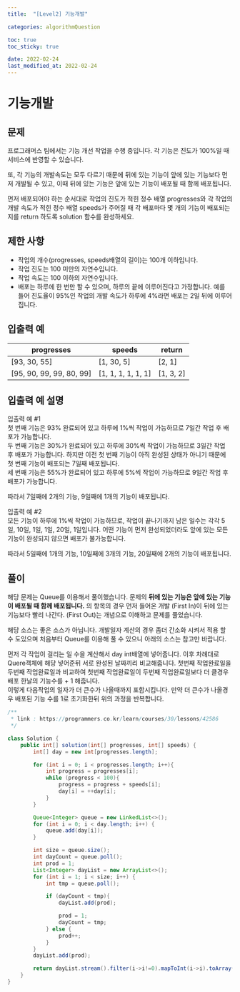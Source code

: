 ```yaml
---
title:  "[Level2] 기능개발"

categories: algorithmQuestion

toc: true
toc_sticky: true

date: 2022-02-24
last_modified_at: 2022-02-24
---
```


# 기능개발

## 문제


프로그래머스 팀에서는 기능 개선 작업을 수행 중입니다. 각 기능은 진도가 100%일 때 서비스에 반영할 수 있습니다.

또, 각 기능의 개발속도는 모두 다르기 때문에 뒤에 있는 기능이 앞에 있는 기능보다 먼저 개발될 수 있고, 이때 뒤에 있는 기능은 앞에 있는 기능이 배포될 때 함께 배포됩니다.

먼저 배포되어야 하는 순서대로 작업의 진도가 적힌 정수 배열 progresses와 각 작업의 개발 속도가 적힌 정수 배열 speeds가 주어질 때 각 배포마다 몇 개의 기능이 배포되는지를 return 하도록 solution 함수를 완성하세요.

## 제한 사항

- 작업의 개수(progresses, speeds배열의 길이)는 100개 이하입니다.
- 작업 진도는 100 미만의 자연수입니다.
- 작업 속도는 100 이하의 자연수입니다.
- 배포는 하루에 한 번만 할 수 있으며, 하루의 끝에 이루어진다고 가정합니다. 예를 들어 진도율이 95%인 작업의 개발 속도가 하루에 4%라면 배포는 2일 뒤에 이루어집니다.

## 입출력 예

|progresses|speeds|return|
|------------|------|------|
|[93, 30, 55]|[1, 30, 5]|[2, 1]|
|[95, 90, 99, 99, 80, 99]|[1, 1, 1, 1, 1, 1]|[1, 3, 2]|

## 입출력 예 설명

입출력 예 #1  
첫 번째 기능은 93% 완료되어 있고 하루에 1%씩 작업이 가능하므로 7일간 작업 후 배포가 가능합니다.  
두 번째 기능은 30%가 완료되어 있고 하루에 30%씩 작업이 가능하므로 3일간 작업 후 배포가 가능합니다. 하지만 이전 첫 번째 기능이 아직 완성된 상태가 아니기 때문에 첫 번째 기능이 배포되는 7일째 배포됩니다.  
세 번째 기능은 55%가 완료되어 있고 하루에 5%씩 작업이 가능하므로 9일간 작업 후 배포가 가능합니다.  
  
따라서 7일째에 2개의 기능, 9일째에 1개의 기능이 배포됩니다.  
  
입출력 예 #2  
모든 기능이 하루에 1%씩 작업이 가능하므로, 작업이 끝나기까지 남은 일수는 각각 5일, 10일, 1일, 1일, 20일, 1일입니다. 어떤 기능이 먼저 완성되었더라도 앞에 있는 모든 기능이 완성되지 않으면 배포가 불가능합니다.  
  
따라서 5일째에 1개의 기능, 10일째에 3개의 기능, 20일째에 2개의 기능이 배포됩니다.  

## 풀이

해당 문제는 Queue를 이용해서 풀이했습니다. 문제의 **뒤에 있는 기능은 앞에 있는 기능이 배포될 때 함께 배포됩니다.** 의 항목의 경우 먼저 들어온 개발 (First In)이 
뒤에 있는 기능보다 빨리 나간다. (First Out)는 개념으로 이해하고 문제를 풀었습니다.

해당 소스는 좋은 소스가 아닙니다. 개발일자 계산의 경우 좀더 간소화 시켜서 적용 할 수 도있으며 처음부터 Queue를 이용해 풀 수 있으니 아래의 소스는 참고만 바랍니다.

먼저 각 작업이 걸리는 일 수을 계산해서 day int배열에 넣어줍니다.
이후 차례대로 Quere객체에 해당 넣어준뒤 서로 완성된 날짜끼리 비교해줍니다.
첫번째 작업완료일을 두번째 작업완료일과 비교하여 첫번째 작업완료일이 두번째 작업완료일보다 더 클경우 배포 한날의 기능수를 + 1 해줍니다.  
이렇게 다음작업의 일자가 더 큰수가 나올때까지 포함시킵니다.
만약 더 큰수가 나올경우 배포된 기능 수를 1로 초기화한뒤 위의 과정을 반복합니다.


```java
/**
 * link : https://programmers.co.kr/learn/courses/30/lessons/42586
 */

class Solution {
    public int[] solution(int[] progresses, int[] speeds) {
        int[] day = new int[progresses.length];

        for (int i = 0; i < progresses.length; i++){
            int progress = progresses[i];
            while (progress < 100){
                progress = progress + speeds[i];
                day[i] = ++day[i];
            }
        }

        Queue<Integer> queue = new LinkedList<>();
        for (int i = 0; i < day.length; i++) {
            queue.add(day[i]);
        }

        int size = queue.size();
        int dayCount = queue.poll();
        int prod = 1;
        List<Integer> dayList = new ArrayList<>();
        for (int i = 1; i < size; i++) {
            int tmp = queue.poll();

            if (dayCount < tmp){
                dayList.add(prod);

                prod = 1;
                dayCount = tmp;
            } else {
                prod++;
            }
        }
        dayList.add(prod);

        return dayList.stream().filter(i->i!=0).mapToInt(i->i).toArray();
    }
}
```